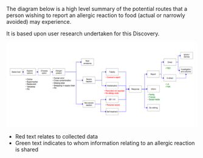 The diagram below is a high level summary of the potential routes that a person wishing to report an allergic reaction to food (actual or narrowly avoided) may experience. 

It is based upon user research undertaken for this Discovery. 

![Uploaded file](uploads/Screenshot_2020-01-27_at_14.47.24.png)

* Red text relates to collected data 
* Green text indicates to whom information relating to an allergic reaction is shared 

